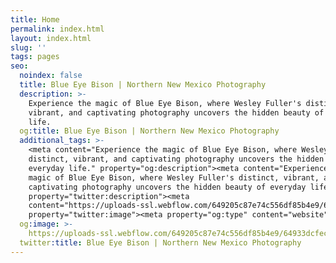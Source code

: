 ```yaml
---
title: Home
permalink: index.html
layout: index.html
slug: ''
tags: pages
seo:
  noindex: false
  title: Blue Eye Bison | Northern New Mexico Photography
  description: >-
    Experience the magic of Blue Eye Bison, where Wesley Fuller's distinct,
    vibrant, and captivating photography uncovers the hidden beauty of everyday
    life.
  og:title: Blue Eye Bison | Northern New Mexico Photography
  additional_tags: >-
    <meta content="Experience the magic of Blue Eye Bison, where Wesley Fuller's
    distinct, vibrant, and captivating photography uncovers the hidden beauty of
    everyday life." property="og:description"><meta content="Experience the
    magic of Blue Eye Bison, where Wesley Fuller's distinct, vibrant, and
    captivating photography uncovers the hidden beauty of everyday life."
    property="twitter:description"><meta
    content="https://uploads-ssl.webflow.com/649205c87e74c556df85b4e9/64933dcfecb535268e6f0390_open-graph-image.png"
    property="twitter:image"><meta property="og:type" content="website">
  og:image: >-
    https://uploads-ssl.webflow.com/649205c87e74c556df85b4e9/64933dcfecb535268e6f0390_open-graph-image.png
  twitter:title: Blue Eye Bison | Northern New Mexico Photography
---
```



